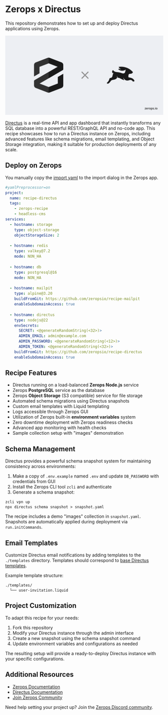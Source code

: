 # Zerops x Directus

This repository demonstrates how to set up and deploy Directus applications using Zerops.

![DirectusZerops](https://github.com/zeropsio/recipe-shared-assets/blob/main/covers/svg/cover-directus.svg)

[Directus](https://directus.io) is a real-time API and app dashboard that instantly transforms any SQL database into a powerful REST/GraphQL API and no-code app. This recipe showcases how to run a Directus instance on Zerops, including advanced features like schema migrations, email templating, and Object Storage integration, making it suitable for production deployments of any scale.

## Deploy on Zerops

You manually copy the [import yaml](https://github.com/zeropsio/recipe-directus/blob/main/zerops-project-import.yml) to the import dialog in the Zerops app.

```yaml
#yamlPreprocessor=on
project:
  name: recipe-directus
  tags:
    - zerops-recipe
    - headless-cms
services:
  - hostname: storage
    type: object-storage
    objectStorageSize: 2

  - hostname: redis
    type: valkey@7.2
    mode: NON_HA

  - hostname: db
    type: postgresql@16
    mode: NON_HA

  - hostname: mailpit
    type: alpine@3.20
    buildFromGit: https://github.com/zeropsio/recipe-mailpit
    enableSubdomainAccess: true

  - hostname: directus
    type: nodejs@22
    envSecrets:
      SECRET: <@generateRandomString(<32>)>
      ADMIN_EMAIL: admin@example.com
      ADMIN_PASSWORD: <@generateRandomString(<12>)>
      ADMIN_TOKEN: <@generateRandomString(<32>)>
    buildFromGit: https://github.com/zeropsio/recipe-directus
    enableSubdomainAccess: true
```

## Recipe Features

- Directus running on a load-balanced **Zerops Node.js** service
- Zerops **PostgreSQL** service as the database
- Zerops **Object Storage** (S3 compatible) service for file storage
- Automated schema migrations using Directus snapshots
- Custom email templates with Liquid templating
- Logs accessible through Zerops GUI
- Utilization of Zerops built-in **environment variables** system
- Zero downtime deployment with Zerops readiness checks
- Advanced app monitoring with health checks
- Sample collection setup with "images" demonstration

## Schema Management

Directus provides a powerful schema snapshot system for maintaining consistency across environments:

1. Make a copy of `.env.example` named `.env` and update `DB_PASSWORD` with credentials from GUI
2. Install the Zerops CLI tool `zcli` and authenticate
3. Generate a schema snapshot:
```shell
zcli vpn up
npx directus schema snapshot > snapshot.yaml
```

The recipe includes a demo "images" collection in `snapshot.yaml`. Snapshots are automatically applied during deployment via `run.initCommands`.

## Email Templates

Customize Directus email notifications by adding templates to the `./templates` directory. Templates should correspond to [base Directus templates](https://github.com/directus/directus/tree/main/api/src/services/mail/templates).

Example template structure:
```
./templates/
  └── user-invitation.liquid
```

## Project Customization

To adapt this recipe for your needs:

1. Fork this repository
2. Modify your Directus instance through the admin interface
3. Create a new snapshot using the schema snapshot command
4. Update environment variables and configurations as needed

The resulting setup will provide a ready-to-deploy Directus instance with your specific configurations.

## Additional Resources

- [Zerops Documentation](https://docs.zerops.io)
- [Directus Documentation](https://docs.directus.io)
- [Join Zerops Community](https://discord.com/invite/WDvCZ54)

Need help setting your project up? Join the [Zerops Discord community](https://discord.com/invite/WDvCZ54).